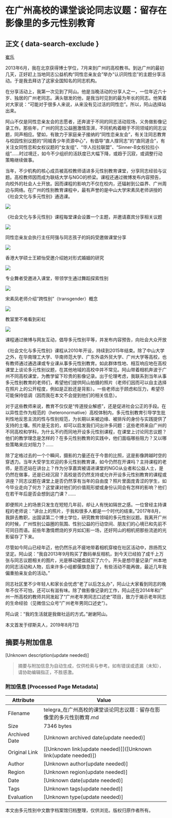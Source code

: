 # 在广州高校的课堂谈论同志议题：留存在影像里的多元性别教育

## 正文 { data-search-exclude }


[崔乐](https://matters.news/@cuile595595/%E5%9C%A8%E5%B9%BF%E5%B7%9E%E9%AB%98%E6%A0%A1%E7%9A%84%E8%AF%BE%E5%A0%82%E8%B0%88%E8%AE%BA%E5%90%8C%E5%BF%97%E8%AE%AE%E9%A2%98-%E7%95%99%E5%AD%98%E5%9C%A8%E5%BD%B1%E5%83%8F%E9%87%8C%E7%9A%84%E5%A4%9A%E5%85%83%E6%80%A7%E5%88%AB%E6%95%99%E8%82%B2-zdpuAnHYhKTKGSCmKTEgLaUdrhPp6uU8BX8ipzjo7RTGMWTvU)

2013年6月，我在北京获得博士学位，7月来到广州的高校教书。到达广州的最初几天，正好赶上当地同志公益机构“同性恋亲友会”举办“认识同性恋”的主题分享活动。于是我去拜访了这家全国知名的同志机构。

在分享活动上，我第一次见到了阿山。他是当晚活动的分享人之一，一位年近六十岁、独居的广州老同志。满头银发的他，是我当时见到的最为年长的同志。他笑着对大家说：“可能对于很多人来说，从来没有见过活的同性恋”。所以，阿山选择站出来。

阿山不仅是同性恋亲友会的志愿者，还奔波于不同的同志活动现场，义务做影像记录工作。那些年，广州的同志公益圈激情澎湃，不同机构着眼于不同领域的同志议题，同声相应。譬如，有致力于家庭亲子接纳的“同性恋亲友会”，有关注同志教育与校园性别议题的“同城青少年资源中心”，有倡导“直人撑同志”的“直同道合”，有关注女同性恋和女权议题的“女友组”、“华人拉拉联盟”、“Sinner-B女权拉拉小组”……时过境迁，如今不少组织的活跃度已大幅下降，或趋于沉寂，或调整行动策略继续做事。

当年，不少机构的核心成员被高校教师请进多元性别教育课堂，分享同志经验与议题。高校教师因而成为联结大学与NGO的桥梁。课程还通过微博发布内容预告，向校外的社会人士开放。因而课程的影响力不仅在校内，还辐射到公益界、广州周边与网络。在广州的性别教育课程中，最有声誉的是中山大学宋素凤老师讲授的《社会文化与多元性别》通选课。

![](https://assets.matters.news/embed/587e8706-b6e9-47f9-9ea3-db8eac4f2e47.jpeg)

《社会文化与多元性别》课程每堂课会设置一个主题，并邀请嘉宾分享相关议题

![](https://assets.matters.news/embed/fbe341f6-6fd0-4cc9-96f5-83b34f7f8c93.jpeg)

同性恋亲友会执行主任阿强与同志孩子的妈妈受邀做课堂分享

![](https://assets.matters.news/embed/5d549fbd-4abd-45dd-be16-13fdac6aaca3.jpeg)

香港大学硕士王颖怡受邀介绍她对形式婚姻的研究

![](https://assets.matters.news/embed/188aaf29-0b66-4c0f-8af6-2ac9eea26ffb.jpeg)

专业舞者受邀进入课堂，带领学生通过舞蹈探索性别

![](https://assets.matters.news/embed/8af727a5-5863-46ff-a550-7171062dce8e.jpeg)

宋素凤老师介绍“跨性别”（transgender）概念

![](https://assets.matters.news/embed/173a6330-011e-4e44-bb71-14d4f7da543d.jpeg)

教室里不难看到彩虹

![](https://assets.matters.news/embed/81e88027-da50-4ee2-b0a4-c2c91e3e1c0a.jpeg)

课程通过微博与网友互动，倡导多元性别平等，并发布内容预告，向社会大众开放

《社会文化与多元性别》课程从2010年开设，持续到2015年结束。除了中山大学之外，在华南理工大学、华南师范大学、广东外语外贸大学、广州大学等高校，也有教师通过通选课或专业课从事多元性别教育。如此群体性地、相互响应地在高校课堂上谈论多元性别议题，在其他地域的高校中并不常见。阿山带着相机奔波于广州不同高校课堂，为教学留下珍贵的影像记录。出于伦理考虑，我联系到当年从事多元性别教育的老师们，希望他们提供阿山拍摄的照片（老师们因而可以自主选择在照片上的公开程度，例如是正脸还是背影）。一些老师出于顾虑和压力，希望尽可能保持低调（因而我在本文不会提到他们的相关信息）。

对于这些教师来说，教育不仅仅是“传道授业解惑”，还是促进社会公正的手段。在以异性恋作为规范的（heteronormative）高校体制内，多元性别教育引导学生批判性地反思主流的性与性别规范，为长期以来被边缘、被排斥的身份与实践提供了支持的土壤。照片是无言的，却可以启发我们问出许多问题：这些老师来自广州的不同高校和学科，为什幺不约而同地开设多元性别课程，在课堂上讨论同志议题？他们的教学理念是怎样的？在多元性别教育的实践中，他们面临哪些阻力？又以哪些策略来应对阻力？……

除了定格过去的一个个瞬间，摄影的力量还在于今昔的比照，这是影像跨越时空的穿透力。当年大受学生欢迎的多元性别教育课，如今仍然在开课吗？主持课程的老师，是否还站在讲台上？作为分享嘉宾被请进课堂的NGO从业者和公益人士，是仍然在做事，还是已经沉寂？高校是否仍然支持或允许开设多元性别教育的课程或讲座？同志议题在课堂上是否仍然享有当年的自由度？照片里面庞青涩的学生，如今毕业走向了何方？这堂课对他们的价值观形塑或身份认同会有怎样的影响？他们在若干年后是否会想到这门课？……

即便照片上的场景只发生在短短几年前，却让人有恍如隔世之感。一位曾经主持课程的老师说：“讲台上的照片，于我和很多人都是一个时代的结束。”2017年8月，我辞去教职，出国读第二个博士学位，研究教育领域的多元性别议题。我离开广州的时候，广州性别公益圈的氛围、性别公益的行动空间、朋友们的心境已和先前不可同日而语。前些年激情燃烧的岁月如幻影一场，还好阿山的相机把那些流逝的光影留存了下来。

尽管如今阿山已经年迈，他仍然乐此不疲地带着相机穿梭在社区活动中，昂扬而又坚定。阿山说：“我自2013年9月购买了数码单反相机，到今天已经拍了成千上万张与同志议题相关的图片，光是移动硬盘就买了六个。开头是想尽量记录广州本地的同志活动和人物，后来许多小组都偃旗息鼓了，有些活动不能再做，最近几年我偏重拍亲友会的活动。”

同志社区里不少年轻人和家长会忧虑“老了以后怎幺办”，阿山让大家看到同志的晚年不仅不可怕，还可以有滋有味。除了做影像记录的工作，阿山还在2014年和广州一所高校的教师共同发起了“广州老年男同志口述史”项目，致力于揭示老年同志的生命经验（见微信公众号“广州老年男同口述史”）。

阿山说：“我的生活就是我做社运的方式。”谢谢阿山。

本文首发于缪斯夫人，2019年8月7日
<!-- tcd_original_link https://telegra.ph/%E5%9C%A8%E5%B9%BF%E5%B7%9E%E9%AB%98%E6%A0%A1%E7%9A%84%E8%AF%BE%E5%A0%82%E8%B0%88%E8%AE%BA%E5%90%8C%E5%BF%97%E8%AE%AE%E9%A2%98%E7%95%99%E5%AD%98%E5%9C%A8%E5%BD%B1%E5%83%8F%E9%87%8C%E7%9A%84%E5%A4%9A%E5%85%83%E6%80%A7%E5%88%AB%E6%95%99%E8%82%B2-07-29 -->


## 摘要与附加信息

<!-- tcd_abstract -->
[Unknown description(update needed)]
<!-- tcd_abstract_end -->

> 摘要与附加信息为自动生成，仅供检索与参考。如有错误或遗漏（未知），请协助编辑指正，不胜感激。

### 附加信息 [Processed Page Metadata]

| Attribute       | Value                                  |
|-----------------|----------------------------------------|
| Filename        | telegra_在广州高校的课堂谈论同志议题：留存在影像里的多元性别教育.md                             |
| Size            | 7346 bytes                           |
| Archived Date   | [Unknown archived date(update needed)]                             |
| Original Link   | [[Unknown link(update needed)]]([Unknown link(update needed)])                       |
| Author          | [Unknown author(update needed)]                               |
| Region          | [Unknown region(update needed)]                               |
| Date            | [Unknown date(update needed)]                                 |
| Tags            | [Unknown tags(update needed)]                                 |
| Evaluation            | [Unknown type(update needed)]                                 |
<!-- tcd_table_end -->

本文由多元性别中文数字档案馆归档整理，仅供浏览。版权归原作者所有。
